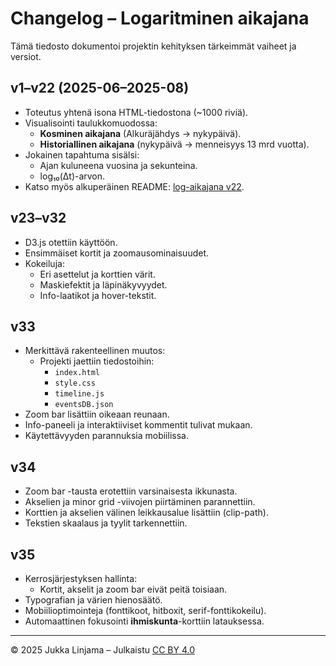 # Changelog – Logaritminen aikajana

Tämä tiedosto dokumentoi projektin kehityksen tärkeimmät vaiheet ja versiot.

## v1–v22 (2025-06–2025-08)
- Toteutus yhtenä isona HTML-tiedostona (~1000 riviä).
- Visualisointi taulukkomuodossa:
  - **Kosminen aikajana** (Alkuräjähdys → nykypäivä).
  - **Historiallinen aikajana** (nykypäivä → menneisyys 13 mrd vuotta).
- Jokainen tapahtuma sisälsi:
  - Ajan kuluneena vuosina ja sekunteina.
  - log₁₀(Δt)-arvon.
- Katso myös alkuperäinen README: [log-aikajana v22](https://github.com/JukkaTLinjama/log-aikajana/blob/main/README.md).

## v23–v32
- D3.js otettiin käyttöön.
- Ensimmäiset kortit ja zoomausominaisuudet.
- Kokeiluja:
  - Eri asettelut ja korttien värit.
  - Maskiefektit ja läpinäkyvyydet.
  - Info-laatikot ja hover-tekstit.

## v33
- Merkittävä rakenteellinen muutos:
  - Projekti jaettiin tiedostoihin:
    - `index.html`
    - `style.css`
    - `timeline.js`
    - `eventsDB.json`
- Zoom bar lisättiin oikeaan reunaan.
- Info-paneeli ja interaktiiviset kommentit tulivat mukaan.
- Käytettävyyden parannuksia mobiilissa.

## v34
- Zoom bar -tausta erotettiin varsinaisesta ikkunasta.
- Akselien ja minor grid -viivojen piirtäminen parannettiin.
- Korttien ja akselien välinen leikkausalue lisättiin (clip-path).
- Tekstien skaalaus ja tyylit tarkennettiin.

## v35
- Kerrosjärjestyksen hallinta:
  - Kortit, akselit ja zoom bar eivät peitä toisiaan.
- Typografian ja värien hienosäätö.
- Mobiilioptimointeja (fonttikoot, hitboxit, serif-fonttikokeilu).
- Automaattinen fokusointi **ihmiskunta**-korttiin latauksessa.

---

© 2025 Jukka Linjama – Julkaistu [CC BY 4.0](https://creativecommons.org/licenses/by/4.0/)
